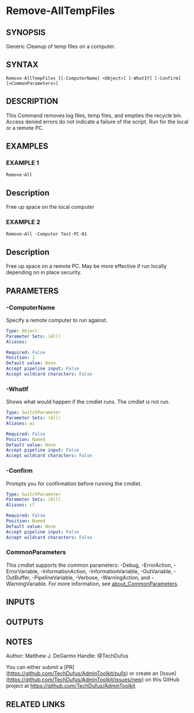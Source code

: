 # Remove-AllTempFiles

## SYNOPSIS
Generic Cleanup of temp files on a computer.

## SYNTAX

```
Remove-AllTempFiles [[-ComputerName] <Object>] [-WhatIf] [-Confirm] [<CommonParameters>]
```

## DESCRIPTION
This Command removes log files, temp files, and empties the recycle bin.
Access denied errors do not indicate a failure of the script.
Run for the local or a remote PC.

## EXAMPLES

### EXAMPLE 1
```
Remove-All
```

Description
-----------
Free up space on the local computer

### EXAMPLE 2
```
Remove-All -Computer Test-PC-01
```

Description
-----------
Free up space on a remote PC.
May be more effective if run locally depending on in place security.

## PARAMETERS

### -ComputerName
Specify a remote computer to run against.

```yaml
Type: Object
Parameter Sets: (All)
Aliases:

Required: False
Position: 1
Default value: None
Accept pipeline input: False
Accept wildcard characters: False
```

### -WhatIf
Shows what would happen if the cmdlet runs.
The cmdlet is not run.

```yaml
Type: SwitchParameter
Parameter Sets: (All)
Aliases: wi

Required: False
Position: Named
Default value: None
Accept pipeline input: False
Accept wildcard characters: False
```

### -Confirm
Prompts you for confirmation before running the cmdlet.

```yaml
Type: SwitchParameter
Parameter Sets: (All)
Aliases: cf

Required: False
Position: Named
Default value: None
Accept pipeline input: False
Accept wildcard characters: False
```

### CommonParameters
This cmdlet supports the common parameters: -Debug, -ErrorAction, -ErrorVariable, -InformationAction, -InformationVariable, -OutVariable, -OutBuffer, -PipelineVariable, -Verbose, -WarningAction, and -WarningVariable. For more information, see [about_CommonParameters](http://go.microsoft.com/fwlink/?LinkID=113216).

## INPUTS

## OUTPUTS

## NOTES
Author: Matthew J.
DeGarmo
Handle: @TechDufus

You can either submit a \[PR\](https://github.com/TechDufus/AdminToolkit/pulls)
    or create an \[Issue\](https://github.com/TechDufus/AdminToolkit/issues/new)
    on this GitHub project at https://github.com/TechDufus/AdminToolkit

## RELATED LINKS
